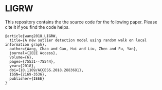 # LIGRW
This repository contains the the source code for the following paper. Please cite it if you find the code helps.


```
@article{wang2018_LIGRW,
  title={A new outlier detection model using random walk on local information graph},
  author={Wang, Chao and Gao, Hui and Liu, Zhen and Fu, Yan},
  journal={IEEE Access},
  volume={6},
  pages={75531--75544},
  year={2018},
  doi={10.1109/ACCESS.2018.2883681}, 
  ISSN={2169-3536}, 
  publisher={IEEE}
}
```

